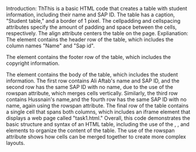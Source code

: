 Introduction:
ThThis is a basic HTML code that creates a table with student information, including their name and SAP ID. The table has a caption, "Student table," and a border of 1 pixel. 
The cellpadding and cellspacing attributes specify the amount of padding and space between the cells, respectively. 
The align attribute centers the table on the page.
Explianation:
The <thead> element contains the header row of the table, which includes the column names "Name" and "Sap id".

The <tfoot> element contains the footer row of the table, which includes the copyright information.

The <tbody> element contains the body of the table, which includes the student information. The first row contains Ali Aftab's name and SAP ID, 
and the second row has the same SAP ID with no name, due to the use of the rowspan attribute, which merges cells vertically. 
Similarly, the third row contains Hussnain's name,and the fourth row has the same SAP ID with no name, again using the rowspan attribute.
The final row of the table contains a single cell that spans both columns, which includes an iframe element that displays a web page called "task1.html."
Overall, this code demonstrates the basic structure and syntax of an HTML table, including the use of the <thead>, <tfoot>, and <tbody> 
elements to organize the content of the table. The use of the rowspan attribute shows how cells can be merged together to create more complex layouts.

